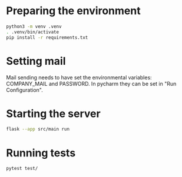 # Preparing the environment

```bash
python3 -m venv .venv
. .venv/bin/activate
pip install -r requirements.txt

```

# Setting mail
Mail sending needs to have set the environmental variables: COMPANY_MAIL and PASSWORD.
In pycharm they can be set in "Run Configuration".



# Starting the server

```bash
flask --app src/main run
```

# Running tests
```bash
pytest test/
```



